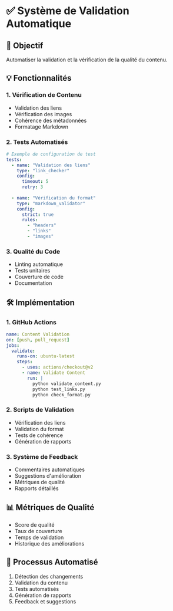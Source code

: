 # ✅ Système de Validation Automatique

## 🎯 Objectif
Automatiser la validation et la vérification de la qualité du contenu.

## 💡 Fonctionnalités

### 1. Vérification de Contenu
- Validation des liens
- Vérification des images
- Cohérence des métadonnées
- Formatage Markdown

### 2. Tests Automatisés
```yaml
# Exemple de configuration de test
tests:
  - name: "Validation des liens"
    type: "link_checker"
    config:
      timeout: 5
      retry: 3
      
  - name: "Vérification du format"
    type: "markdown_validator"
    config:
      strict: true
      rules:
        - "headers"
        - "links"
        - "images"
```

### 3. Qualité du Code
- Linting automatique
- Tests unitaires
- Couverture de code
- Documentation

## 🛠️ Implémentation

### 1. GitHub Actions
```yaml
name: Content Validation
on: [push, pull_request]
jobs:
  validate:
    runs-on: ubuntu-latest
    steps:
      - uses: actions/checkout@v2
      - name: Validate Content
        run: |
          python validate_content.py
          python test_links.py
          python check_format.py
```

### 2. Scripts de Validation
- Vérification des liens
- Validation du format
- Tests de cohérence
- Génération de rapports

### 3. Système de Feedback
- Commentaires automatiques
- Suggestions d'amélioration
- Métriques de qualité
- Rapports détaillés

## 📊 Métriques de Qualité
- Score de qualité
- Taux de couverture
- Temps de validation
- Historique des améliorations

## 🔄 Processus Automatisé
1. Détection des changements
2. Validation du contenu
3. Tests automatisés
4. Génération de rapports
5. Feedback et suggestions 